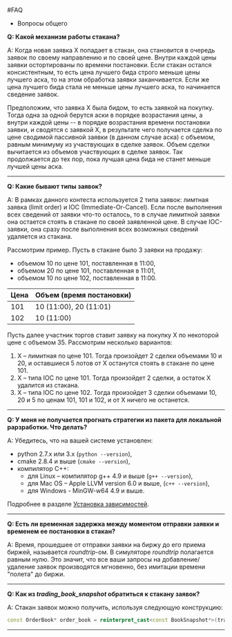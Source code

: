 #FAQ

* Вопросы общего

**Q: Какой механизм работы стакана?**

A: Когда новая заявка X попадает в стакан, она становится в очередь заявок по своему направлению и по своей цене. Внутри каждой цены заявки остортированы по времени постановки. Если стакан остался консистентным, то есть цена лучшего бида строго меньше цены лучшего аска, то на этом обработка заявки заканчивается. Если же цена лучшего бида стала не меньше цены лучшего аска, то начинается сведение заявок. 

Предположим, что заявка X была бидом, то есть заявкой на покупку. Тогда одна за одной берутся аски в порядке возрастания цены, а внутри каждой цены -- в порядке возрастания времени постановки заявки, и сводятся с заявкой X, в результате чего получается сделка по цене сводимой пассивной заявки (в данном случае аска) c объемом, равным минимуму из участвующих в сделке заявок. Объем сделки вычитается из объемов участвующих в сделке заявок. Так продолжается до тех пор, пока лучшая цена бида не станет меньше лучшей цены аска. 

-------------

**Q: Какие бывают типы заявок?**

A: В рамках данного контеста используется 2 типа заявок: лимтная заявка (limit order) и IOC (Immediate-Or-Cancel). Если после выполнения всех сведений от заявки что-то осталось, то в случае лимитной заявки она остается стоять в стакане по своей заявленной цене. В случае IOC-заявки, она сразу после выполнения всех возможных сведений удаляется из стакана. 

Рассмотрим пример. Пусть в стакане было 3 заявки на продажу: 
- объемом 10 по цене 101, поставленная в 11:00, 
- объемом 20 по цене 101, поставленная в 11:01, 
- объемом 10 по цене 102, поставленная в 11:00. 

| Цена | Объем (время постановки) |
| -- | -- |
| 101 | 10 (11:00), 20 (11:01)|
|102 | 10 (11:00) |

Пусть далее участник торгов ставит заявку на покупку X по некоторой цене с объемом 35. Рассмотрим несколько вариантов: 
1. X – лимитная по цене 101. Тогда произойдет 2 сделки объемами 10 и 20, и оставшиеся 5 лотов от X останутся стоять в стакане по цене 101. 
2. X – типа IOC по цене 101. Тогда произойдет 2 сделки, а остаток X удалится из стакана.
3. X – типа IOC по цене 102. Тогда произойдет 3 сделки объемами 10, 20 и 5 по ценам 101, 101 и 102, и от X ничего не останется.

-------------

**Q: У меня не получается прогнать стратегии из пакета для локальной рарзработки. Что делать?**

A: Убедитесь, что на вашей системе установлен:
- python 2.7.x или 3.x (`python --version`),
- cmake 2.8.4 и выше (`cmake --version`), 
- компилятор C++:
    - для Linux – компилятор g++ 4.9 и выше (`g++ --version`),
    - для Mac OS – Apple LLVM version 6.0 и выше, (`c++ --version`),
    - для Windows - MinGW-w64 4.9 и выше.

Подробнее в разделе [Установка зависимостей](./local-pack/requirements.md).

--------------
**Q: Есть ли временная задержка между моментом отправки заявки и временем ее постановки в стакан?**

A: Время, прошедшее от отправки заявки на биржу до его приема биржей, называется *roundtrip*-ом. В симуляторе *roundtrip* полагается равным нулю. Это значит, что все ваши запросы на добавление/удаление заявок производятся мгновенно, без имитации времени "полета" до биржи.

-------------
**Q: Как из *trading_book_snapshot* обратиться к стакану заявок?**

A: Стакан заявок можно получить, используя следующую конструкцию:
```c++
const OrderBook* order_book = reinterpret_cast<const BookSnapshot*>(trading_book_snapshot.get())->book();
```

-------------

